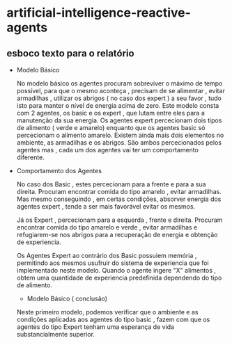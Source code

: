 # artificial-intelligence-reactive-agents

## esboco texto para o relatório

- Modelo Básico

    No modelo básico os agentes procuram sobreviver o máximo de tempo possível, para que o mesmo aconteça , precisam de se alimentar , evitar armadilhas , utilizar os abrigos ( no caso dos expert ) a seu favor , tudo isto para manter o nível de energia acima de zero.
    Este modelo consta com 2 agentes, os basic e os expert , que lutam entre eles para a manutenção da sua energia. Os agentes expert percecionam dois tipos de alimento ( verde e amarelo) enquanto que os agentes basic só percecionam o alimento amarelo.
    Existem ainda mais dois elementos no ambiente, as armadilhas e os abrigos. São ambos percecionados pelos agentes mas , cada um dos agentes vai ter um comportamento diferente.





- Comportamento dos Agentes


    No caso dos Basic , estes percecionam para a frente e para a sua direita. Procuram encontrar comida do tipo amarelo , evitar armadilhas. Mas mesmo conseguindo , em certas condições, absorver energia dos agentes expert , tende a ser mais favorável evitar os mesmos.

    Já os Expert , percecionam para a esquerda , frente e direita. Procuram encontrar comida do tipo amarelo e verde , evitar armadilhas e refugiarem-se nos abrigos para a recuperação de energia e obtenção de experiencia.


    Os Agentes Expert ao contrário dos Basic possuiem memória , permitindo aos mesmos usufruir do sistema de experiencia que foi implementado neste modelo. Quando o agente ingere "X" alimentos , obtem uma quantidade de experiencia predefinida dependendo do tipo de alimento.





    - Modelo Básico  ( conclusão)

    Neste primeiro modelo, podemos verificar que o ambiente e as condições aplicadas aos agentes do tipo basic , fazem com que os agentes do tipo Expert tenham uma esperança de vida substancialmente superior.
